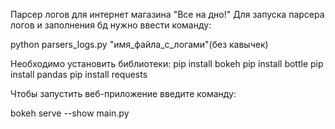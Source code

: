 
Парсер логов для интернет магазина "Все на дно!"
Для запуска парсера логов и заполнения бд нужно ввести команду:

python parsers_logs.py "имя_файла_с_логами"(без кавычек)

Необходимо установить библиотеки:
pip install bokeh
pip install bottle
pip install pandas
pip install requests


Чтобы запустить веб-приложение введите команду: 

bokeh serve --show main.py


